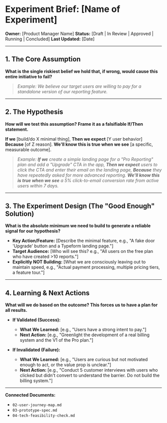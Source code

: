 # Experiment Brief: [Name of Experiment]

**Owner:** [Product Manager Name]
**Status:** [Draft | In Review | Approved | Running | Concluded]
**Last Updated:** [Date]

---

## 1. The Core Assumption

**What is the single riskiest belief we hold that, if wrong, would cause this entire initiative to fail?**

> *Example: We believe our target users are willing to pay for a standalone version of our reporting feature.*

---

## 2. The Hypothesis

**How will we test this assumption? Frame it as a falsifiable If/Then statement.**

**If we** [build/do X minimal thing],
**Then we expect** [Y user behavior]
**Because** [of Z reason].
**We'll know this is true when we see** [a specific, measurable outcome].

> *Example: **If we** create a simple landing page for a "Pro Reporting" plan and add a "Upgrade" CTA in the app, **Then we expect** users to click the CTA and enter their email on the landing page, **Because** they have repeatedly asked for more advanced reporting. **We'll know this is true when we see** a 5% click-to-email conversion rate from active users within 7 days.*

---

## 3. The Experiment Design (The "Good Enough" Solution)

**What is the absolute minimum we need to build to generate a reliable signal for our hypothesis?**

* **Key Action/Feature:** [Describe the minimal feature, e.g., "A fake door 'Upgrade' button and a Typeform landing page."]
* **Target Audience:** [Who will see this? e.g., "All users on the free plan who have created >10 reports."]
* **Explicitly NOT Building:** [What we are consciously leaving out to maintain speed, e.g., "Actual payment processing, multiple pricing tiers, a feature tour."]

---

## 4. Learning & Next Actions

**What will we do based on the outcome? This forces us to have a plan for all results.**

* **If Validated (Success):**
  * **What We Learned:** [e.g., "Users have a strong intent to pay."]
  * **Next Action:** [e.g., "Greenlight the development of a real billing system and the V1 of the Pro plan."]

* **If Invalidated (Failure):**
  * **What We Learned:** [e.g., "Users are curious but not motivated enough to act, or the value prop is unclear."]
  * **Next Action:** [e.g., "Conduct 5 customer interviews with users who clicked but didn't convert to understand the barrier. Do not build the billing system."]

---

**Connected Documents:**
- `02-user-journey-map.md`
- `03-prototype-spec.md`
- `04-tech-feasibility-check.md`